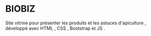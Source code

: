 # BIOBIZ
Site vitrine pour présenter les produits et les astuces d'apiculture , développé avec HTML , CSS , Bootstrap et JS .
